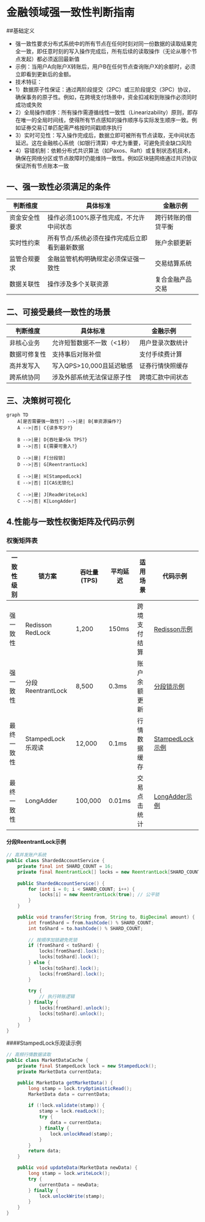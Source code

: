 # 金融领域强一致性判断指南

##基础定义
- 强一致性要求​​分布式系统中的所有节点在任何时刻对同一份数据的读取结果完全一致​​，即任意时刻的写入操作完成后，所有后续的读取操作（无论从哪个节点发起）都必须返回最新值
- 示例：当用户A向账户X转账后，用户B在任何节点查询账户X的余额时，必须立即看到更新后的金额。
- 技术特征：
- 1）数据原子性保证​​：通过两阶段提交（2PC）或三阶段提交（3PC）协议，确保事务的原子性。例如，在跨境支付场景中，资金扣减和到账操作必须同时成功或失败
- 2）全局操作顺序​​：所有操作需遵循线性一致性（Linearizability）原则，即存在唯一的全局时间线，使得所有节点感知的操作顺序与实际发生顺序一致。例如证券交易订单匹配需严格按时间戳顺序执行
- 3）实时可见性​​：写入操作完成后，数据立即可被所有节点读取，无中间状态延迟。这在金融核心系统（如银行清算）中尤为重要，可避免资金缺口风险
- 4）容错机制​：依赖分布式共识算法（如Paxos、Raft）或复制状态机技术，确保在网络分区或节点故障时仍能维持一致性。例如区块链网络通过共识协议保证所有节点账本一致
  

  


## 一、强一致性必须满足的条件
| 判断维度       | 具体标准                                                                 | 金融示例                     |
|----------------|--------------------------------------------------------------------------|----------------------------|
| 资金安全性要求 | 操作必须100%原子性完成，不允许中间状态                                  | 跨行转账的借贷平衡          |
| 实时性约束     | 所有节点/系统必须在操作完成后立即看到最新数据                           | 账户余额更新                |
| 监管合规要求   | 金融监管机构明确规定必须保证强一致性                                   | 交易结算系统                |
| 数据关联性     | 操作涉及多个关联资源                                                   | 复合金融产品交易            |

## 二、可接受最终一致性的场景
| 判断维度       | 具体标准                                                                 | 金融示例                     |
|----------------|--------------------------------------------------------------------------|----------------------------|
| 非核心业务     | 允许短暂数据不一致（<1秒）                                             | 用户登录次数统计            |
| 数据可修复性   | 支持事后对账补偿                                                       | 支付手续费计算              |
| 高并发写入     | 写入QPS>10,000且延迟敏感                                               | 证券行情快照缓存            |
| 跨系统协同     | 涉及外部系统无法保证原子性                                            | 跨境汇款中间状态            |

## 三、决策树可视化
```mermaid
graph TD
    A[是否需要强一致性?] -->|是| B{单资源操作?}
    A -->|否| C{读多写少?}
    
    B -->|是| D{吞吐量>5k TPS?}
    B -->|否| E{需要可重入?}
    
    D -->|是| F[分段锁]
    D -->|否| G[ReentrantLock]
    
    E -->|是| H[StampedLock]
    E -->|否| I[CAS无锁化]
    
    C -->|是| J[ReadWriteLock]
    C -->|否| K[LongAdder]
```



## 4.性能与一致性权衡矩阵及代码示例

### 权衡矩阵表
| 一致性级别   | 锁方案                | 吞吐量(TPS) | 平均延迟 | 适用场景               | 代码示例                                                                 |
|--------------|----------------------|-------------|----------|------------------------|--------------------------------------------------------------------------|
| 强一致性     | Redisson RedLock     | 1,200       | 150ms    | 跨境支付结算           | [Redisson示例](#redisson-redlock示例)                                   |
| 强一致性     | 分段ReentrantLock    | 8,500       | 0.3ms    | 账户余额更新           | [分段锁示例](#分段reentrantlock示例)                                    |
| 最终一致性   | StampedLock乐观读    | 12,000      | 0.1ms    | 行情数据缓存           | [StampedLock示例](#stampedlock乐观读示例)                               |
| 最终一致性   | LongAdder            | 100,000     | 0.01ms   | 交易点击统计           | [LongAdder示例](#longadder示例)  




#### 分段ReentrantLock示例
```java
// 高并发账户系统
public class ShardedAccountService {
    private final int SHARD_COUNT = 16;
    private final ReentrantLock[] locks = new ReentrantLock[SHARD_COUNT];
    
    public ShardedAccountService() {
        for (int i = 0; i < SHARD_COUNT; i++) {
            locks[i] = new ReentrantLock(true); // 公平锁
        }
    }

    public void transfer(String from, String to, BigDecimal amount) {
        int fromShard = from.hashCode() % SHARD_COUNT;
        int toShard = to.hashCode() % SHARD_COUNT;
        
        // 按顺序加锁避免死锁
        if (fromShard < toShard) {
            locks[fromShard].lock();
            locks[toShard].lock();
        } else {
            locks[toShard].lock();
            locks[fromShard].lock();
        }
        
        try {
            // 执行转账逻辑
        } finally {
            locks[fromShard].unlock();
            locks[toShard].unlock();
        }
    }
}
```

####StampedLock乐观读示例
```java
// 高频行情数据读取
public class MarketDataCache {
    private final StampedLock lock = new StampedLock();
    private MarketData currentData;

    public MarketData getMarketData() {
        long stamp = lock.tryOptimisticRead();
        MarketData data = currentData;
        
        if (!lock.validate(stamp)) {
            stamp = lock.readLock();
            try {
                data = currentData;
            } finally {
                lock.unlockRead(stamp);
            }
        }
        return data;
    }

    public void updateData(MarketData newData) {
        long stamp = lock.writeLock();
        try {
            currentData = newData;
        } finally {
            lock.unlockWrite(stamp);
        }
    }
}
```

